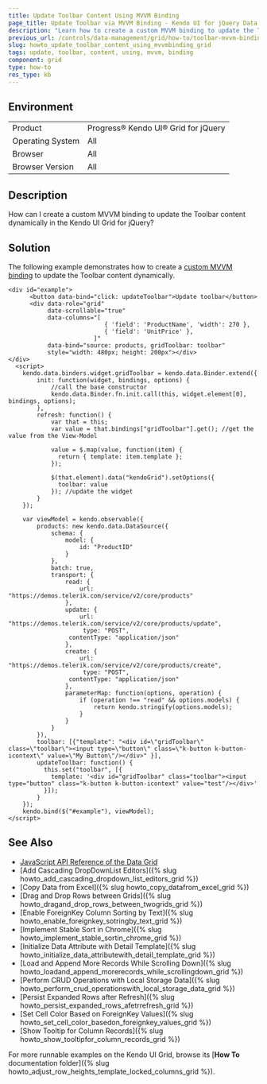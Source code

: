 ```yaml
---
title: Update Toolbar Content Using MVVM Binding
page_title: Update Toolbar via MVVM Binding - Kendo UI for jQuery Data Grid
description: "Learn how to create a custom MVVM binding to update the Toolbar content dynamically in the Kendo UI Grid for jQuery."
previous_url: /controls/data-management/grid/how-to/toolbar-mvvm-binding, /controls/data-management/grid/how-to/binding/toolbar-mvvm-binding
slug: howto_update_toolbar_content_using_mvvmbinding_grid
tags: update, toolbar, content, using, mvvm, binding
component: grid
type: how-to
res_type: kb
---
```


## Environment

<table>
 <tr>
  <td>Product</td>
  <td>Progress® Kendo UI® Grid for jQuery</td> 
 </tr>
 <tr>
  <td>Operating System</td>
  <td>All</td>
 </tr>
 <tr>
  <td>Browser</td>
  <td>All</td>
 </tr>
 <tr>
  <td>Browser Version</td>
  <td>All</td>
 </tr>
</table>

## Description

How can I create a custom MVVM binding to update the Toolbar content dynamically in the Kendo UI Grid for jQuery?

## Solution

The following example demonstrates how to create a [custom MVVM binding](/framework/mvvm/bindings/custom) to update the Toolbar content dynamically.

```dojo
<div id="example">
      <button data-bind="click: updateToolbar">Update toolbar</button>
      <div data-role="grid"
           date-scrollable="true"
           data-columns="[
                           { 'field': 'ProductName', 'width': 270 },
                           { 'field': 'UnitPrice' },
                        ]"
           data-bind="source: products, gridToolbar: toolbar"
           style="width: 480px; height: 200px"></div>
</div>
  <script>
    kendo.data.binders.widget.gridToolbar = kendo.data.Binder.extend({
        init: function(widget, bindings, options) {
            //call the base constructor
            kendo.data.Binder.fn.init.call(this, widget.element[0], bindings, options);
        },
        refresh: function() {
            var that = this;
            var value = that.bindings["gridToolbar"].get(); //get the value from the View-Model

            value = $.map(value, function(item) {
              return { template: item.template };
            });

            $(that.element).data("kendoGrid").setOptions({
              toolbar: value
            }); //update the widget
        }
    });

    var viewModel = kendo.observable({
        products: new kendo.data.DataSource({
            schema: {
                model: {
                    id: "ProductID"
                }
            },
            batch: true,
            transport: {
                read: {
                    url: "https://demos.telerik.com/service/v2/core/products"
                },
                update: {
                    url: "https://demos.telerik.com/service/v2/core/products/update",
                     type: "POST",
                 contentType: "application/json"
                },
                create: {
                    url: "https://demos.telerik.com/service/v2/core/products/create",
                     type: "POST",
                 contentType: "application/json"
                },
                parameterMap: function(options, operation) {
                    if (operation !== "read" && options.models) {
                        return kendo.stringify(options.models);
                    }
                }
            }
        }),
        toolbar: [{"template": "<div id=\"gridToolbar\" class=\"toolbar\"><input type=\"button\" class=\"k-button k-button-icontext\" value=\"My Button\"/></div>" }],
        updateToolbar: function() {
          this.set("toolbar", [{
            template: '<div id="gridToolbar" class="toolbar"><input type="button" class="k-button k-button-icontext" value="test"/></div>'
          }]);
        }
    });
    kendo.bind($("#example"), viewModel);
</script>
```

## See Also

* [JavaScript API Reference of the Data Grid](/api/javascript/ui/grid)
* [Add Cascading DropDownList Editors]({% slug howto_add_cascading_dropdown_list_editors_grid %})
* [Copy Data from Excel]({% slug howto_copy_datafrom_excel_grid %})
* [Drag and Drop Rows between Grids]({% slug howto_dragand_drop_rows_between_twogrids_grid %})
* [Enable ForeignKey Column Sorting by Text]({% slug howto_enable_foreignkey_sotringby_text_grid %})
* [Implement Stable Sort in Chrome]({% slug howto_implement_stable_sortin_chrome_grid %})
* [Initialize Data Attribute with Detail Template]({% slug howto_initialize_data_attributewith_detail_template_grid %})
* [Load and Append More Records While Scrolling Down]({% slug howto_loadand_append_morerecords_while_scrollingdown_grid %})
* [Perform CRUD Operations with Local Storage Data]({% slug howto_perform_crud_operationswith_local_storage_data_grid %})
* [Persist Expanded Rows after Refresh]({% slug howto_persist_expanded_rows_afetrrefresh_grid %})
* [Set Cell Color Based on ForeignKey Values]({% slug howto_set_cell_color_basedon_foreignkey_values_grid %})
* [Show Tooltip for Column Records]({% slug howto_show_tooltipfor_column_records_grid %})

For more runnable examples on the Kendo UI Grid, browse its [**How To** documentation folder]({% slug howto_adjust_row_heights_template_locked_columns_grid %}).

